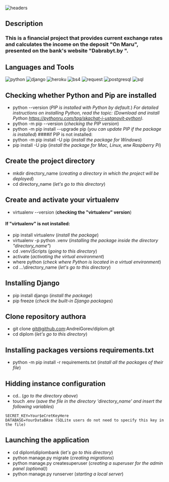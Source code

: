 ![headers](https://github.com/AndreiGorev/diplom/blob/main/assets/headerbank.png)

## Description

### This is a financial project that provides current exchange rates and calculates the income on the deposit "On Maru", presented on the bank's website "Dabrabyt.by ".

## Languages and Tools

![python](https://img.shields.io/badge/-Python-090909?style=for-the-badge&logo=python&logoColor=00BBBB)
![django](https://img.shields.io/badge/-Django-090909?style=for-the-badge&logo=django&logoColor=00BBBB)
![heroku](https://img.shields.io/badge/-Herku-090909?style=for-the-badge&logo=heroku&logoColor=00BBBB)
![bs4](https://img.shields.io/badge/-BeautifulSoup4-090909?style=for-the-badge&logo=beautifulsoup4&logoColor=00BBBB)
![request](https://img.shields.io/badge/-Request-090909?style=for-the-badge&logo=request&logoColor=00BBBB)
![postgresql](https://img.shields.io/badge/-PostgerSQL-090909?style=for-the-badge&logo=postgresql&logoColor=00BBBB)
![sql](https://img.shields.io/badge/-SQL-090909?style=for-the-badge&logo=sql&logoColor=00BBBB)


## Checking whether Python and Pip are installed
* python --version (_PIP is installed with Python by default._)
_For detailed instructions on installing Python, read the topic: (Download and install Python https://pythonru.com/tag/skachat-i-ustanovit-python)._
* python -m pip --version (_checking the PIP version_)
* python -m pip install --upgrade pip (_you can update PIP if the package is installed_)
####if PIP is not installed:
* python -m pip install -U pip (_install the package for Windows_)
* pip install -U pip (_install the package for Mac, Linux, или Raspberry Pi_)



## Create the project directory
* mkdir directory_name (_creating a directory in which the project will be deployed_)
* cd directory_name (_let's go to this directory_)

## Create and activate your virtualenv
* virtualenv --version (__checking the "virtualenv" version__)
#### If "virtualenv" is not installed:
* pip install virtualenv (_install the package_)
* virtualenv -p python .venv (_installing the package inside the directory "directory_name"_)
* cd .venv\Scripts (_going to this directory_)
* activate (_activating the virtual environment_)
* where python (_check where Python is located in a virtual environment_)
* cd ...\directory_name (_let's go to this directory_)

## Installing Django
* pip install django (_install the package_)
* pip freeze (_check the built-in Django packages_)

## Clone repository authora
* git clone git@github.com:AndreiGorev/diplom.git
* cd diplom (_let's go to this directory_)

## Installing packages versions requirements.txt
* python -m pip install -r requirements.txt (_install all the packages of their file_)

## Hidding instance configuration
* cd.. (_go to the directory above_)
* touch .env (_save the file in the directory 'directory_name' and insert the following variables_)
```
SECRET_KEY=Your$eCretKeyHere 
DATABASE=YourDataBAse (SQLite users do not need to specify this key in the file)
```
## Launching the application
* cd diplom\diplombank (_let's go to this directory_)
* python manage.py migrate (_creating migrations_)
* python manage.py createsuperuser (_creating a superuser for the admin panel (optional)_)
* python manage.py runserver (_starting a local server_)






